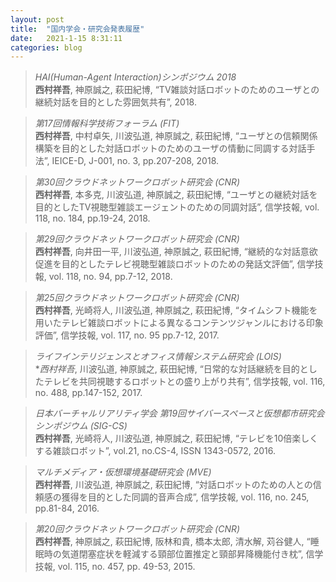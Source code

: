 ```yaml
---
layout: post
title:  "国内学会・研究会発表履歴"
date:   2021-1-15 8:31:11
categories: blog
---
```


>*HAI(Human-Agent Interaction)シンポジウム 2018*<br>
>**西村祥吾**, 神原誠之, 萩田紀博, “TV雑談対話ロボットのためのユーザとの継続対話を目的とした雰囲気共有”, 2018.

>*第17回情報科学技術フォーラム (FIT)*<br>
>**西村祥吾**, 中村卓矢, 川波弘道, 神原誠之, 萩田紀博, “ユーザとの信頼関係構築を目的とした対話ロボットのためのユーザの情動に同調する対話手法”, IEICE-D, J-001, no. 3, pp.207-208, 2018.

>*第30回クラウドネットワークロボット研究会 (CNR)*<br>
>**西村祥吾**, 本多克, 川波弘道, 神原誠之, 萩田紀博, “ユーザとの継続対話を目的としたTV視聴型雑談エージェントのための同調対話”, 信学技報, vol. 118, no. 184, pp.19-24, 2018.

>*第29回クラウドネットワークロボット研究会 (CNR)*<br>
>**西村祥吾**, 向井田一平, 川波弘道, 神原誠之, 萩田紀博, “継続的な対話意欲促進を目的としたテレビ視聴型雑談ロボットのための発話文評価”, 信学技報, vol. 118, no. 94, pp.7-12, 2018.

>*第25回クラウドネットワークロボット研究会 (CNR)*<br>
>**西村祥吾**, 光崎将人, 川波弘道, 神原誠之, 萩田紀博, “タイムシフト機能を用いたテレビ雑談ロボットによる異なるコンテンツジャンルにおける印象評価”, 信学技報, vol. 117, no. 95 pp.7-12, 2017.

>*ライフインテリジェンスとオフィス情報システム研究会 (LOIS)*<br>
>**西村祥吾*, 川波弘道, 神原誠之, 萩田紀博, “日常的な対話継続を目的としたテレビを共同視聴するロボットとの盛り上がり共有”, 信学技報, vol. 116, no. 488, pp.147-152, 2017.

>*日本バーチャルリアリティ学会 第19回サイバースペースと仮想都市研究会シンポジウム (SIG-CS)*<br>
>**西村祥吾**, 光崎将人, 川波弘道, 神原誠之, 萩田紀博, “テレビを10倍楽しくする雑談ロボット”, vol.21, no.CS-4, ISSN 1343-0572, 2016.

>*マルチメディア・仮想環境基礎研究会 (MVE)*<br>
>**西村祥吾**, 川波弘道, 神原誠之, 萩田紀博, “対話ロボットのための人との信頼感の獲得を目的とした同調的音声合成”, 信学技報, vol. 116, no. 245, pp.81-84, 2016.

>*第20回クラウドネットワークロボット研究会 (CNR)*<br>
>**西村祥吾**, 神原誠之, 萩田紀博, 阪林和貴, 橋本太郎, 清水解, 苅谷健人, “睡眠時の気道閉塞症状を軽減する頸部位置推定と頸部昇降機能付き枕”, 信学技報, vol. 115, no. 457, pp. 49-53, 2015.
